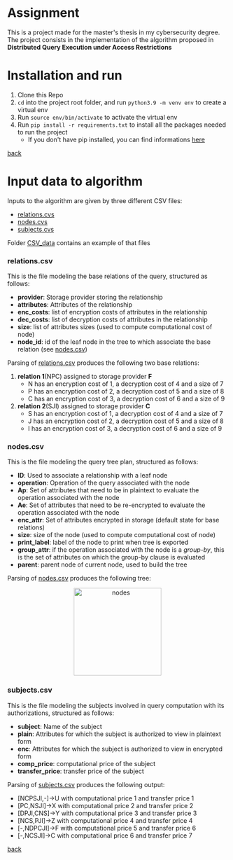 
# Assignment
This is a project made for the master's thesis in my cybersecurity degree. The project consists in the implementation of the algorithm proposed in **Distributed Query Execution under Access Restrictions**

<a id='install'></a>
# Installation and run
1. Clone this Repo
1. `cd` into the project root folder, and run `python3.9 -m venv env` to create a virtual env
1. Run `source env/bin/activate` to activate the virtual env
1. Run `pip install -r requirements.txt` to install all the packages needed to run the project
    - If you don't have pip installed, you can find informations [here](https://packaging.python.org/en/latest/guides/installing-using-pip-and-virtual-environments/#installing-pip)

[back](#top)

<a id='Input'></a>
# Input data to algorithm
Inputs to the algorithm are given by three different CSV files:
- [relations.cvs](CSV_data/relations.csv)
- [nodes.cvs](CSV_data/nodes.csv)
- [subjects.cvs](CSV_data/subjects.csv)

Folder [CSV_data](CSV_data) contains an example of that files

<a id='relations'></a>
### relations.csv
This is the file modeling the base relations of the query, structured as follows:
- **provider**: Storage provider storing the relationship
- **attributes**: Attributes of the relationship
- **enc_costs**: list of encryption costs of attributes in the relationship
- **dec_costs**: list of decryption costs of attributes in the relationship
- **size**: list of attributes sizes (used to compute computational cost of node)
- **node_id**: id of the leaf node in the tree to which associate the base relation (see [nodes.csv](#nodescsv))

Parsing of [relations.csv](CSV_data/relations.csv) produces the following two base relations:
1. **relation 1**(NPC) assigned to storage provider **F**
    - N has an encryption cost of 1, a decryption cost of 4 and a size of 7
    - P has an encryption cost of 2, a decryption cost of 5 and a size of 8
    - C has an encryption cost of 3, a decryption cost of 6 and a size of 9
1. **relation 2**(SJI) assigned to storage provider **C**
    - S has an encryption cost of 1, a decryption cost of 4 and a size of 7
    - J has an encryption cost of 2, a decryption cost of 5 and a size of 8
    - I has an encryption cost of 3, a decryption cost of 6 and a size of 9

<a id='nodes'></a>
### nodes.csv
This is the file modeling the query tree plan, structured as follows:
- **ID**: Used to associate a relationship with a leaf node
- **operation**: Operation of the query associated with the node
- **Ap**: Set of attributes that need to be in plaintext to evaluate the operation associated with the node
- **Ae**: Set of attributes that need to be re-encrypted to evaluate the operation associated with the node
- **enc_attr**: Set of attributes encrypted in storage (default state for base relations)
- **size**: size of the node (used to compute computational cost of node)
- **print_label**: label of the node to print when tree is exported 
- **group_attr**: if the operation associated with the node is a *group-by*, this is the set of attributes on which the group-by clause is evaluated
- **parent**: parent node of current node, used to build the tree

Parsing of [nodes.csv](CSV_data/nodes.csv) produces the following tree:

<p align="center">
<img src="https://user-images.githubusercontent.com/25297357/191472462-4ed9ed1f-9301-4b5f-8e05-6d27d1f111db.png" alt="nodes" width="200" align="center"/>
</p>

<a id='subjects'></a>
### subjects.csv
This is the file modeling the subjects involved in query computation with its authorizations, structured as follows:
- **subject**: Name of the subject
- **plain**: Attributes for which the subject is authorized to view in plaintext form
- **enc**: Attributes for which the subject is authorized to view in encrypted form
- **comp_price**: computational price of the subject
- **transfer_price**: transfer price of the subject

Parsing of [subjects.csv](CSV_data/subjects.csv) produces the following output:
- [NCPSJI,-]&#8594;U with computational price 1 and transfer price 1
- [PC,NSJI]&#8594;X with computational price 2 and transfer price 2
- [DPJI,CNS]&#8594;Y with computational price 3 and transfer price 3
- [NCS,PJI]&#8594;Z with computational price 4 and transfer price 4
- [-,NDPCJI]&#8594;F with computational price 5 and transfer price 6
- [-,NCSJI]&#8594;C with computational price 6 and transfer price 7

[back](#top)
